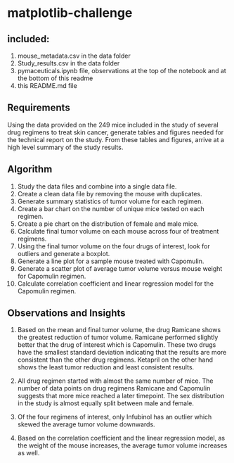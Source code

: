 # matplotlib-challenge
 
## included:
1. mouse_metadata.csv in the data folder
2. Study_results.csv in the data folder
3. pymaceuticals.ipynb file, observations at the top of the notebook and at the bottom of this readme
4. this README.md file

## Requirements
Using the data provided on the 249 mice included in the study of several drug regimens to treat skin cancer, generate tables and figures needed for the technical report on the study. From these tables and figures, arrive at a high level summary of the study results.

## Algorithm
1. Study the data files and combine into a single data file.
2. Create a clean data file by removing the mouse with duplicates.
3. Generate summary statistics of tumor volume for each regimen.
4. Create a bar chart on the number of unique mice tested on each regimen.
5. Create a pie chart on the distribution of female and male mice.
6. Calculate final tumor volume on each mouse across four of treatment regimens.
7. Using the final tumor volume on the four drugs of interest, look for outliers and generate a boxplot.
8. Generate a line plot for a sample mouse treated with Capomulin.
9. Generate a scatter plot of average tumor volume versus mouse weight for Capomulin regimen.
10. Calculate correlation coefficient and linear regression model for the Capomulin regimen.

## Observations and Insights

1. Based on the mean and final tumor volume, the drug Ramicane shows the greatest reduction of tumor volume. Ramicane performed slightly better that the drug of interest which is Capomulin. These two drugs have the smallest standard deviation indicating that the results are more consistent than the other drug regimens. Ketapril on the other hand shows the least tumor reduction and least consistent results.

2. All drug regimen started with almost the same number of mice. The number of data points on drug regimens Ramicane and Capomulin suggests that more mice reached a later timepoint. The sex distribution in the study is almost equally split between male and female. 

3. Of the four regimens of interest, only Infubinol has an outlier which skewed the average tumor volume downwards.

4. Based on the correlation coefficient and the linear regression model, as the weight of the mouse increases, the average tumor volume increases as well.
